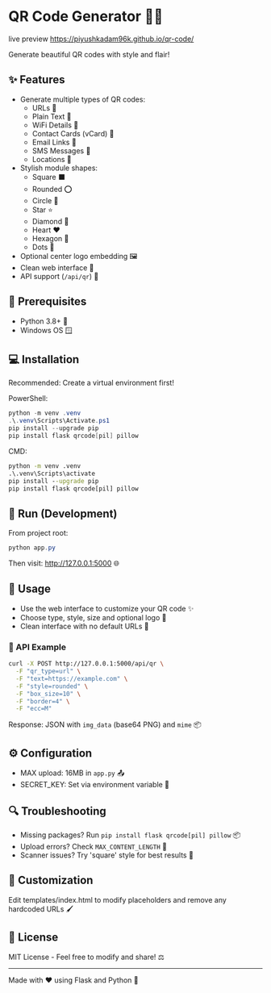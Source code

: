 # QR Code Generator 🔲✨

live preview
https://piyushkadam96k.github.io/qr-code/

Generate beautiful QR codes with style and flair! 

## ✨ Features
- Generate multiple types of QR codes:
  - URLs 🔗
  - Plain Text 📝
  - WiFi Details 📶
  - Contact Cards (vCard) 👤
  - Email Links 📧
  - SMS Messages 📱
  - Locations 📍
- Stylish module shapes:
  - Square ⬛
  - Rounded ⭕
  - Circle 🔴
  - Star ⭐
  - Diamond 💠
  - Heart ❤️
  - Hexagon 🔷
  - Dots 👾
- Optional center logo embedding 🖼️
- Clean web interface 🎨
- API support (`/api/qr`) 🚀

## 🔧 Prerequisites
- Python 3.8+ 🐍
- Windows OS 🪟

## 💻 Installation
Recommended: Create a virtual environment first!

PowerShell:
```powershell
python -m venv .venv
.\.venv\Scripts\Activate.ps1
pip install --upgrade pip
pip install flask qrcode[pil] pillow
```

CMD:
```cmd
python -m venv .venv
.\.venv\Scripts\activate
pip install --upgrade pip
pip install flask qrcode[pil] pillow
```

## 🚀 Run (Development)
From project root:
```powershell
python app.py
```
Then visit: http://127.0.0.1:5000 🌐

## 📖 Usage
- Use the web interface to customize your QR code ✨
- Choose type, style, size and optional logo 🎨
- Clean interface with no default URLs 🧹

### 🔌 API Example
```bash
curl -X POST http://127.0.0.1:5000/api/qr \
  -F "qr_type=url" \
  -F "text=https://example.com" \
  -F "style=rounded" \
  -F "box_size=10" \
  -F "border=4" \
  -F "ecc=M"
```
Response: JSON with `img_data` (base64 PNG) and `mime` 📦

## ⚙️ Configuration
- MAX upload: 16MB in `app.py` 📤
- SECRET_KEY: Set via environment variable 🔑

## 🔍 Troubleshooting
- Missing packages? Run `pip install flask qrcode[pil] pillow` 📦
- Upload errors? Check `MAX_CONTENT_LENGTH` 🔧
- Scanner issues? Try 'square' style for best results 🎯

## 🎨 Customization
Edit templates/index.html to modify placeholders and remove any hardcoded URLs 🖌️

## 📄 License
MIT License - Feel free to modify and share! ⚖️

---
Made with ❤️ using Flask and Python 🐍

